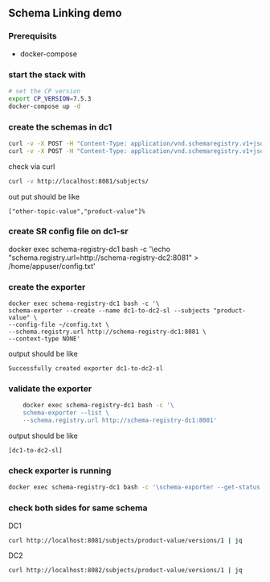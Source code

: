 ## Schema Linking demo

### Prerequisits

* docker-compose


### start the stack with

```bash
# set the CP version
export CP_VERSION=7.5.3
docker-compose up -d
```


### create the schemas in dc1 

```bash
curl -v -X POST -H "Content-Type: application/vnd.schemaregistry.v1+json" --data @data/product.avsc http://localhost:8081/subjects/product-value/versions
curl -v -X POST -H "Content-Type: application/vnd.schemaregistry.v1+json" --data @data/product.avsc http://localhost:8081/subjects/other-topic-value/versions
```
check via curl

```bash
curl -v http://localhost:8081/subjects/
```

out put should be like
```
["other-topic-value","product-value"]%
```


### create SR config file on dc1-sr

 docker exec schema-registry-dc1 bash -c '\echo "schema.registry.url=http://schema-registry-dc2:8081" > /home/appuser/config.txt'


### create the exporter

    docker exec schema-registry-dc1 bash -c '\
    schema-exporter --create --name dc1-to-dc2-sl --subjects "product-value" \
    --config-file ~/config.txt \
    --schema.registry.url http://schema-registry-dc1:8081 \
    --context-type NONE'

output should be like
```
Successfully created exporter dc1-to-dc2-sl
```

### validate the exporter
```bash
    docker exec schema-registry-dc1 bash -c '\
    schema-exporter --list \
    --schema.registry.url http://schema-registry-dc1:8081'    
```

output should be like 
```
[dc1-to-dc2-sl]
```

### check exporter is running

```bash
docker exec schema-registry-dc1 bash -c '\schema-exporter --get-status --name dc1-to-dc2-sl --schema.registry.url http://schema-registry-dc1:8081' | jq    
```

### check both sides for same schema

DC1
```bash
curl http://localhost:8081/subjects/product-value/versions/1 | jq
```

DC2
```bash
curl http://localhost:8082/subjects/product-value/versions/1 | jq    
```